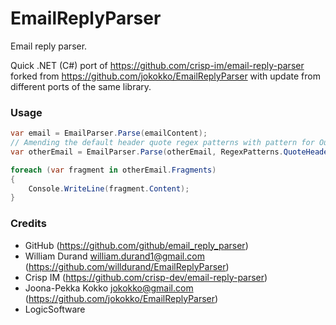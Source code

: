 # EmailReplyParser

Email reply parser.

Quick .NET (C#) port of https://github.com/crisp-im/email-reply-parser forked from https://github.com/jokokko/EmailReplyParser with update from different ports of the same library.

### Usage
```csharp
var email = EmailParser.Parse(emailContent);
// Amending the default header quote regex patterns with pattern for Outlook displaynames...
var otherEmail = EmailParser.Parse(otherEmail, RegexPatterns.QuoteHeadersRegex.Concat(new [] {new Regex( @"^\s*(From\s?:.+\s?(\[|\().+(\]|\)))", RegexOptions.Compiled)} ).ToArray());

foreach (var fragment in otherEmail.Fragments)
{
    Console.WriteLine(fragment.Content);
}
```

### Credits

* GitHub (https://github.com/github/email_reply_parser)
* William Durand <william.durand1@gmail.com> (https://github.com/willdurand/EmailReplyParser)
* Crisp IM (https://github.com/crisp-dev/email-reply-parser)
* Joona-Pekka Kokko <jokokko@gmail.com> (https://github.com/jokokko/EmailReplyParser)
* LogicSoftware
